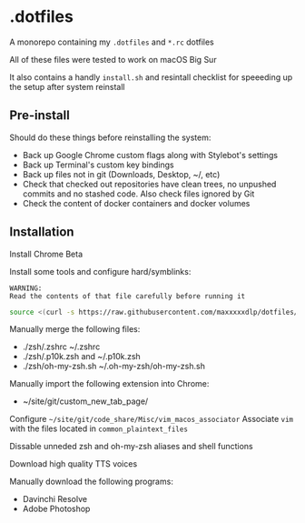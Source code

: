 # .dotfiles

A monorepo containing my `.dotfiles` and `*.rc` dotfiles

All of these files were tested to work on macOS Big Sur

It also contains a handly `install.sh` and resintall checklist for
speeeding up the setup after system reinstall

## Pre-install

Should do these things before reinstalling the system:

* Back up Google Chrome custom flags along with Stylebot's settings
* Back up Terminal's custom key bindings
* Back up files not in git (Downloads, Desktop, ~/, etc)
* Check that checked out repositories have clean trees, no unpushed
   commits and no stashed code. Also check files ignored by Git
* Check the content of docker containers and docker volumes

## Installation

Install Chrome Beta

Install some tools and configure hard/symblinks:

```
WARNING:
Read the contents of that file carefully before running it
```

```zsh
source <(curl -s https://raw.githubusercontent.com/maxxxxxdlp/dotfiles/main/install.sh)
```

Manually merge the following files:

* ./zsh/.zshrc ~/.zshrc
* ./zsh/.p10k.zsh and ~/.p10k.zsh
* ./zsh/oh-my-zsh.sh ~/.oh-my-zsh/oh-my-zsh.sh

Manually import the following extension into Chrome:

* ~/site/git/custom_new_tab_page/

Configure `~/site/git/code_share/Misc/vim_macos_associator`
Associate `vim` with the files located in `common_plaintext_files`

Dissable unneded zsh and oh-my-zsh aliases and shell functions

Download high quality TTS voices

Manually download the following programs:

* Davinchi Resolve
* Adobe Photoshop
